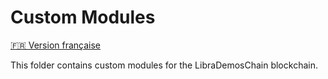 # Custom Modules

[🇫🇷 Version française](./README.md)

This folder contains custom modules for the LibraDemosChain blockchain.
